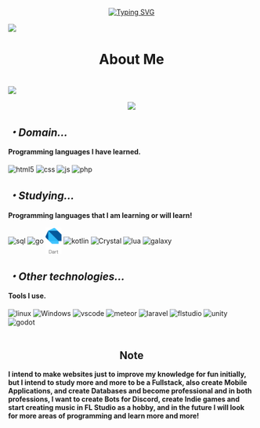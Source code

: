 <p align="center">
<a href="https://git.io/typing-svg"><img src="https://readme-typing-svg.demolab.com?font=Sono&weight=600&size=35&pause=1000&color=0088F7&center=true&width=500&height=80&lines=%F0%9F%94%A5Hi%2C+my+name's+Wev!%F0%9F%90%98" alt="Typing SVG" /></a>
</p> 

<img align="center" width="1200px" src="https://files.catbox.moe/gja44n.gif">

<h1 align="center"> About Me </h1>
<br>
<img align="center" width="1200px" src="https://github-readme-stats.vercel.app/api?username=WevHatesPHP&show_icons=true&theme=tokyonight">

<p align="center" >
<img align="center" width="145px" src="https://komarev.com/ghpvc/?username=WevHatesPHP&color=blueviolet">
</p>

<h2><i>・Domain... </i></h2>
<b>Programming languages ​​I have learned.</b>

<div style="display: inline block"><br/>
    <img align="center" alt="html5" width="50px" src="https://cdn.jsdelivr.net/gh/devicons/devicon@latest/icons/html5/html5-plain-wordmark.svg"/>
    <img align="center" alt="css" width="50px" src="https://cdn.jsdelivr.net/gh/devicons/devicon@latest/icons/css3/css3-plain-wordmark.svg"/>
    <img align="center" alt="js" width="38px" src="https://cdn.jsdelivr.net/gh/devicons/devicon@latest/icons/javascript/javascript-original.svg"/> 
    <img align="center" alt="php" width="54px" src="https://files.catbox.moe/2h6uyj.png"/>
</div>    
<h2><i>・Studying... </i></h2>
<b>Programming languages that I am learning or will learn!</b>

<div style="display: inline block"><br/>
    <img align="center" alt="sql" width="45px" src="https://cdn.jsdelivr.net/gh/devicons/devicon@latest/icons/azuresqldatabase/azuresqldatabase-original.svg"/> 
    <img align="center" alt="go" width="50px" src="https://cdn.jsdelivr.net/gh/devicons/devicon@latest/icons/go/go-original-wordmark.svg"/>
    <img align="center" alt="dart" width="33px" src="https://github.com/cncf/landscape/blob/master/hosted_logos/dart.svg"/>
    <img align="center" alt="kotlin" width="42px" src="https://files.catbox.moe/7of7km.png"/>
    <img align="center" alt="Crystal" width="50px" src="https://cdn.jsdelivr.net/gh/devicons/devicon@latest/icons/crystal/crystal-original-wordmark.svg"/>
    <img align="center" alt="lua" width="45px" src="https://cdn.jsdelivr.net/gh/devicons/devicon@latest/icons/lua/lua-original.svg" />
    <img align="center" alt="galaxy" width="55px" src="https://files.catbox.moe/d9bumh.png"/>

<h2><i>・Other technologies... </i></h2>
<b>Tools I use.</b>

<div style="display: inline block"><br/>
    <img align="center" alt="linux" width="42px" src="https://cdn.jsdelivr.net/gh/devicons/devicon@latest/icons/linux/linux-original.svg"/>
    <img align="center" alt="Windows" width="38px" src="https://cdn.jsdelivr.net/gh/devicons/devicon@latest/icons/windows11/windows11-original.svg" />
    <img align="center" alt="vscode" width="38px" src="https://cdn.jsdelivr.net/gh/devicons/devicon@latest/icons/vscode/vscode-original.svg" />
    <img align="center" alt="meteor" width="42px" src="https://cdn.jsdelivr.net/gh/devicons/devicon@latest/icons/meteor/meteor-original.svg" />
    <img align="center" alt="laravel" width="42px" src="https://cdn.jsdelivr.net/gh/devicons/devicon@latest/icons/laravel/laravel-original.svg" />
    <img align="center" alt="flstudio" width="42px" src="https://files.catbox.moe/uk2ymb.png" />
    <img align="center" alt="unity" width="42px" src="https://cdn.jsdelivr.net/gh/devicons/devicon@latest/icons/unity/unity-original.svg" />  
    <img align="center" alt="godot" width="45px" src="https://cdn.jsdelivr.net/gh/devicons/devicon@latest/icons/godot/godot-original.svg"/>
    
</div>
<br>
<h2 align="center" > Note </h2>
<p><b>I intend to make websites just to improve my knowledge for fun initially, but I intend to study more and more to be a Fullstack, also create Mobile Applications, and create Databases and become professional and in both professions, I want to create Bots for Discord, create Indie games and start creating music in FL Studio as a hobby, and in the future I will look for more areas of programming and learn more and more!</b></p>
<br>
